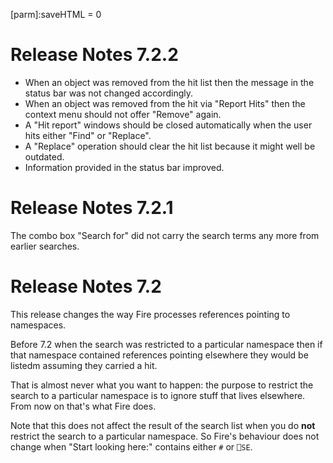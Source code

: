 [parm]:saveHTML = 0 

# Release Notes 7.2.2
* When an object was removed from the hit list then the message in the status bar was not changed accordingly.
* When an object was removed from the hit via "Report Hits" then the context menu should not offer "Remove" again.
* A "Hit report" windows should be closed automatically when the user hits either "Find" or "Replace".
* A "Replace" operation should clear the hit list because it might well be outdated.
* Information provided in the status bar improved.

# Release Notes 7.2.1

The combo box "Search for" did not carry the search terms any more from earlier searches.

# Release Notes 7.2

This release changes the way Fire processes references pointing to namespaces.

Before 7.2 when the search was restricted to a particular namespace then if that namespace contained references pointing elsewhere they would be listedm assuming they carried a hit.

That is almost never what you want to happen: the purpose to restrict the search to a particular namespace is to ignore stuff that lives elsewhere. From now on that's what Fire does. 

Note that this does not affect the result of the search list when you do **not** restrict the search to a particular namespace. So Fire's behaviour does not change when "Start looking here:" contains either `#` or `⎕SE`.